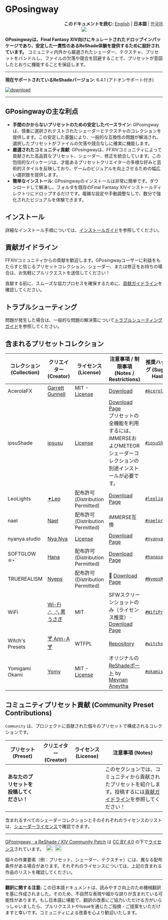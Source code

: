 # GPosingway

<div align="right">
  <b>このドキュメントを読む:</b>
  <a href="./README.md">English</a> | 
  <b>日本語</b> | 
  <a href="./README.ko.md">한국어</a> 
</div>

<div align="center">
  <img src='https://github.com/GPosingway/GPosingway/assets/18711130/c919c030-dff2-47e8-905d-f52d098aaa45'>
</div>

**GPosingwayは、Final Fantasy XIV向けにキュレートされたドロップインパッケージであり、安定した一貫性のあるReShade体験を提供するために設計されています。** コミュニティ内外から厳選されたシェーダー、テクスチャ、プリセットをバンドルし、ファイルの欠落や競合を回避することで、プリセットが意図したとおりに機能することを保証します。

---

**現在サポートされているReShadeバージョン**: 6.4.1 (アドオンサポート付き)

<a href='https://github.com/gposingway/gposingway/releases/latest'>![download](https://github.com/gposingway/gposingway/assets/18711130/e29bc268-09d3-4b00-9d80-a5d6f964c5de)</a>

---

## GPosingwayの主な利点

- **手間のかからないプリセットのための安定したベースライン**: GPosingwayは、慎重に選択されテストされたシェーダーとテクスチャのコレクションを提供します。この安定した基盤により、一般的な互換性の問題が解消され、選択したプリセットがファイルの欠落や競合なしに確実に機能します。
- **厳選されたコミュニティ貢献**: GPosingwayは、FFXIVコミュニティによって貢献された高品質なプリセット、シェーダー、修正を統合しています。この包括的なパッケージは、才能あるプリセットクリエイターの多様な好みと芸術的スタイルを反映しており、ゲームのビジュアルを向上させるための幅広い選択肢を提供します。
- **簡単なインストール**: GPosingwayのインストールは非常に簡単です。ダウンロードして解凍し、フォルダを既存のFinal Fantasy XIVインストールディレクトリにドロップするだけです。複雑な設定や手動調整なしで、数分で強化されたビジュアルを体験できます。

## インストール

詳細なインストール手順については、[インストールガイド](md/installation_guide.ja.md)を参照してください。

## 貢献ガイドライン

FFXIVコミュニティからの貢献を歓迎します。GPosingwayユーザーに利益をもたらすと信じるプリセットコレクション、シェーダー、または修正をお持ちの場合は、お気軽にプルリクエストを送信してください！

貢献する前に、スムーズな協力プロセスを確保するために、[貢献ガイドライン](md/contributing.ja.md)を確認してください。

## トラブルシューティング

問題が発生した場合は、一般的な問題の解決策について[トラブルシューティングガイド](md/troubleshooting.ja.md)を参照してください。

## 含まれるプリセットコレクション

| コレクション (Collection) | クリエイター (Creator) | ライセンス (License) | 注意事項 / 制限事項 (Notes / Restrictions) | 推奨ハッシュタグ (Suggested Hashtag) |
|---|---|---|---|---|
| AcerolaFX | [Garrett Gunnell](https://github.com/GarrettGunnell) | MIT - [License](https://github.com/GarrettGunnell/AcerolaFX?tab=MIT-1-ov-file) | [Download](https://github.com/GarrettGunnell/AcerolaFX/archive/refs/heads/main.zip)  | [`#AcerolaFX`](https://twitter.com/intent/tweet?text=%23AcerolaFX) |
| ipsuShade | [ipsusu](https://twitter.com/ipsusu) | [License](https://github.com/ipsusu/IpsuShade/blob/master/LICENSE.md) | [Download Page](https://github.com/ipsusu/IpsuShade)<br/>プリセットの全機能を利用するには、iMMERSEおよびMETEORシェーダーコレクションの別途インストールが必要です。 | [`#ipsuShade`](https://twitter.com/intent/tweet?text=%23ipsuShade) |
| LeoLights | [✦Leo](https://x.com/Leo__xiv) | 配布許可 (Distribution Permitted) | [Download Page](https://ko-fi.com/leo__xiv/shop) | [`#leolights`](https://twitter.com/intent/tweet?text=%23leolights) |
| nael | [Nael](https://x.com/naelwynn_xiv) | 配布許可 (Distribution Permitted) | iMMERSE互換 | [`#naelpresets`](https://twitter.com/intent/tweet?text=%23naelpresets) |
| nyanya.studio | [Nya Nya](https://x.com/nyanyaxiv) | [License](https://github.com/nyanyastudio/presets/blob/main/LICENSE) | [Download Page](https://github.com/nyanyastudio/presets) | [`#nyanyastudio`](https://twitter.com/intent/tweet?text=%23nyanyastudio) |
| SOFTGLOW ✮⋆˙ | [Hana](https://twitter.com/sheepysoftie) | 配布許可 (Distribution Permitted) | [Download Page](https://ko-fi.com/s/1942b62bb5)  | [`#hanasofties`](https://twitter.com/intent/tweet?text=%23hanasofties) |
| TRUEREALISM | [Nyeps](https://twitter.com/FFXIVNyeps) | 配布許可 (Distribution Permitted) | 🍔 [Download Page](https://ko-fi.com/s/ac0d1c86a2)  | [`#NyepsRealism`](https://twitter.com/intent/tweet?text=%23NyepsRealism) |
| WiFi | [Wi-Fi ₍ᐢ.ˬ.ᐢ₎ 黒うさぎ](https://twitter.com/wifi_photospire) | MIT | SFWスクリーンショットのみ（ライセンス推奨） · [Download Page](https://lit.link/en/wifiphotospire)  | [`#WifiPresets`](https://twitter.com/intent/tweet?text=%23WifiPresets) |
| Witch's Presets | [🍸 Ann-A 🍸](https://twitter.com/NIRVANN_A) | WTFPL | [Repository](https://github.com/WitchMana/WitchsPresetsReshade)  | [`#witchspresets`](https://twitter.com/intent/tweet?text=%23witchspresets) |
| Yomigami Okami | [Yomy](https://twitter.com/Yomigammy) | MIT - [License](https://github.com/MeynanAneytha/YomigamiOkami-reshade-shaders/blob/main/LICENSE) | オリジナルの[ReShadeポート](https://github.com/MeynanAneytha/YomigamiOkami-reshade-shaders#yomigamiokami-reshade-560-port) by [Meynan Aneytha](https://twitter.com/meynan_ffxiv) | [`#okamishader`](https://twitter.com/intent/tweet?text=%23okamishader) |

## コミュニティプリセット貢献 (Community Preset Contributions)

`Community` は、プロジェクトに貢献された個々のプリセットで構成されるコレクションです。

| プリセット (Preset) | クリエイター (Creator) | ライセンス (License) | 注意事項 (Notes) |
|---|---|---|---|
| **あなたのプリセットを投稿してください！** |  |  |  このセクションでは、コミュニティから貢献されたプリセットを紹介します。投稿するには[貢献ガイドライン](md/contributing.ja.md)を参照してください！ |

含まれるすべてのシェーダーコレクションとそのそれぞれのライセンスのリストは、[シェーダーライセンス](md/shader_licenses.ja.md)で確認できます。

---

[GPosingway · a ReShade / XIV Community Patch](https://github.com/GPosingway/GPosingway/tree/main) は [CC BY 4.0](http://creativecommons.org/licenses/by/4.0/?ref=chooser-v1) の下で[ライセンス](license.ja.md)されています。
<img style="height:22px!important;margin-left:3px;vertical-align:text-bottom;" src="https://mirrors.creativecommons.org/presskit/icons/cc.svg?ref=chooser-v1">
<img style="height:22px!important;margin-left:3px;vertical-align:text-bottom;" src="https://mirrors.creativecommons.org/presskit/icons/by.svg?ref=chooser-v1">

個々の作業要素（例：プリセット、シェーダー、テクスチャ）には、異なる配布条件がある場合があります。それぞれのライセンスについては、上記の含まれる作品のリストを確認してください。

---

**翻訳に関する注意:** この日本語ドキュメントは、読みやすさ向上のため機械翻訳を基に作成されました。そのため、不自然な表現や細かな誤りが含まれている可能性があります。もし日本語に堪能で、翻訳の改善にご協力いただける方がいらっしゃいましたら、プルリクエストやIssueを通じたご指摘・ご提案をいただけますと幸いです。コミュニティによる改善を心より歓迎いたします。
